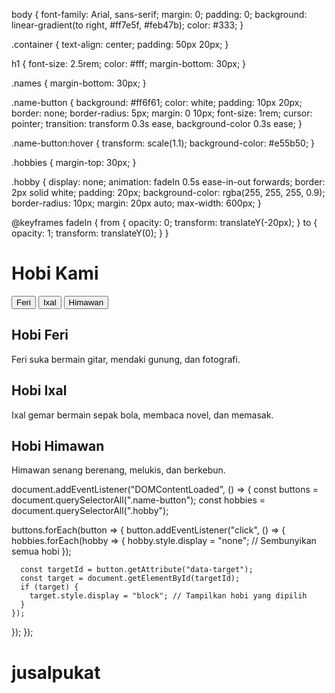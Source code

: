 body {
    font-family: Arial, sans-serif;
    margin: 0;
    padding: 0;
    background: linear-gradient(to right, #ff7e5f, #feb47b);
    color: #333;
  }
  
  .container {
    text-align: center;
    padding: 50px 20px;
  }
  
  h1 {
    font-size: 2.5rem;
    color: #fff;
    margin-bottom: 30px;
  }
  
  .names {
    margin-bottom: 30px;
  }
  
  .name-button {
    background: #ff6f61;
    color: white;
    padding: 10px 20px;
    border: none;
    border-radius: 5px;
    margin: 0 10px;
    font-size: 1rem;
    cursor: pointer;
    transition: transform 0.3s ease, background-color 0.3s ease;
  }
  
  .name-button:hover {
    transform: scale(1.1);
    background-color: #e55b50;
  }
  
  .hobbies {
    margin-top: 30px;
  }
  
  .hobby {
    display: none;
    animation: fadeIn 0.5s ease-in-out forwards;
    border: 2px solid white;
    padding: 20px;
    background-color: rgba(255, 255, 255, 0.9);
    border-radius: 10px;
    margin: 20px auto;
    max-width: 600px;
  }
  
  @keyframes fadeIn {
    from {
      opacity: 0;
      transform: translateY(-20px);
    }
    to {
      opacity: 1;
      transform: translateY(0);
    }
  }
  
<!DOCTYPE html>
<html lang="en">
<head>
  <meta charset="UTF-8">
  <meta name="viewport" content="width=device-width, initial-scale=1.0">
  <title>Hobi Mereka</title>
  <link rel="stylesheet" href="styles.css">
</head>
<body>
  <div class="container">
    <h1>Hobi Kami</h1>
    <div class="names">
      <button class="name-button" data-target="feri">Feri</button>
      <button class="name-button" data-target="ixal">Ixal</button>
      <button class="name-button" data-target="himawan">Himawan</button>
    </div>
    <div class="hobbies">
      <div id="feri" class="hobby">
        <h2>Hobi Feri</h2>
        <p>Feri suka bermain gitar, mendaki gunung, dan fotografi.</p>
      </div>
      <div id="ixal" class="hobby">
        <h2>Hobi Ixal</h2>
        <p>Ixal gemar bermain sepak bola, membaca novel, dan memasak.</p>
      </div>
      <div id="himawan" class="hobby">
        <h2>Hobi Himawan</h2>
        <p>Himawan senang berenang, melukis, dan berkebun.</p>
      </div>
    </div>
  </div>
  <script src="script.js"></script>
</body>
</html>


document.addEventListener("DOMContentLoaded", () => {
  const buttons = document.querySelectorAll(".name-button");
  const hobbies = document.querySelectorAll(".hobby");

  buttons.forEach(button => {
    button.addEventListener("click", () => {
      hobbies.forEach(hobby => {
        hobby.style.display = "none"; // Sembunyikan semua hobi
      });

      const targetId = button.getAttribute("data-target");
      const target = document.getElementById(targetId);
      if (target) {
        target.style.display = "block"; // Tampilkan hobi yang dipilih
      }
    });
  });
});

# jusalpukat
